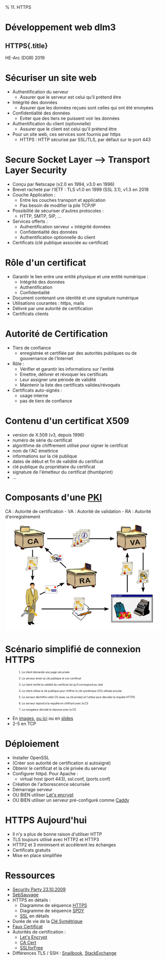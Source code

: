 % 11. HTTPS

# Développement web dlm3

## HTTPS{.title}

<footer>HE-Arc (DGR) 2019</footer>

# Sécuriser un site web

* Authentification du serveur
	* Assurer que le serveur est celui qu’il prétend être
* Intégrité des données
	* Assurer que les données reçues sont celles qui ont été envoyées
* Confidentialité des données
	* Eviter que des tiers ne puissent voir les données
* Authentification du client (optionnelle)
	* Assurer que le client est celui qu'il prétend être
* Pour un site web, ces services sont fournis par https
	* HTTPS : HTTP sécurisé par SSL/TLS, par défaut sur le port 443

# Secure Socket Layer --> Transport Layer Security

* Conçu par Netscape (v2.0 en 1994, v3.0 en 1996)
* Brevet racheté par l'IETF : TLS v1.0 en 1999 (SSL 3.1), v1.3 en 2018
* Couche Application :
	* Entre les couches transport et application
	* Pas besoin de modifier la pile TCP/IP
* Possibilité de sécuriser d'autres protocoles :
	* HTTP, SMTP, SIP, ...
* Services offerts :
	* Authentification serveur + intégrité données
	* Confidentialité des données
	* Authentification optionnelle du client
* Certificats (clé publique associée au certificat)

# Rôle d'un certificat
* Garantir le lien entre une entité physique et une entité numérique :
	* Intégrité des données
	* Authentification
	* Confidentialité
* Document contenant une identité et une signature numérique
* Utilisations courantes : https, mails
* Délivré par une autorité de certification
* Certificats clients

# Autorité de Certification
* Tiers de confiance
	* enregistrée et certifiée par des autorités publiques ou de gouvernance de l'Internet
* Rôle :
	* Vérifier et garantir les informations sur l'entité
	* Emettre, délivrer et révoquer les certificats
	* Leur assigner une période de validité
	* Maintenir la liste des certificats valides/révoqués
* Certificats auto-signés :
	* usage interne
	* pas de tiers de confiance

# Contenu d'un certificat X509
* version de X.509 (v3, depuis 1996)
* numéro de série du certificat
* algorithme de chiffrement utilisé pour signer le certificat
* nom de l'AC émettrice
* informations sur la clé publique
* dates de début et fin de validité du certificat
* clé publique du propriétaire du certificat
* signature de l'émetteur du certificat (thumbprint)
* ...

# Composants d'une [PKI][1]
CA : Autorité de certification - VA : Autorité de validation - RA : Autorité d'enregistrement
![PKI Structure](img/Public-Key-Infrastructure.png)


# Scénario simplifié de connexion HTTPS

1. Le client demande une page sécurisée
2. Le serveur émet sa clé publique et son certificat
3. Le client vérifie la validité du certificat (et qu'il correspond au site)
4. Le client utilise la clé publique pour chiffrer la clé symétrique (CS) utilisée ensuite
5. Le serveur déchiffre cette CS (avec sa clé privée) et l'utilise pour décoder la requête HTTPS
6. Le serveur répond à la requête en chiffrant avec la CS
7. Le navigateur décode la réponse avec la CS

* En [images][20], [ou ici][2] ou en [slides][3]
* 2-5 en TCP

# Déploiement

* Installer OpenSSL
* (Créer son autorité de certification si autosigné)
* Obtenir le certificat et la clé privée du serveur
* Configurer httpd. Pour Apache :
	* virtual host (port 443), ssl.conf, (ports.conf)
* Création de l'arborescence sécurisée
* Démarrage serveur
* OU BIEN utiliser [Let's encrypt][15]
* OU BIEN utiliser un serveur pré-configuré comme [Caddy][16]

# HTTPS Aujourd'hui

* Il n'y a plus de bonne raison d'utiliser HTTP
* TLS toujours utilisé avec HTTP2 et HTTP3
* HTTP2 et 3 minimisent et accélèrent les échanges
* Certificats gratuits
* Mise en place simplifiée

# Ressources

* [Security Party 23.10.2009][5]
* [SebSauvage][6]
* HTTPS en détails :
    * Diagramme de séquence [HTTPS][7]
	* Diagramme de séquence [SPDY][17]
	* [SSL][18] en détails
* Durée de vie de la [Clé Symétrique][19]
* [Faux Certificat][8]
* Autorités de certification :
	* [Let's Encrypt][15]
	* [CA Cert][9]
	* [SSLforFree][10]
* Différences TLS / SSH : [Snailbook][13], [StackExchange][14]


<!-- Bibliographie -->
[1]:https://en.wikipedia.org/wiki/Public_key_infrastructure
[2]:http://software-engineer-tips-and-tricks.blogspot.ch/2012/08/ssl-in-pictures.html?view=sidebar
[3]:https://www.youtube.com/embed/iQsKdtjwtYI?rel=0
[4]:http://www.vanemery.com/Linux/Apache/apache-SSL.html
[5]:https://wiki.alphanet.ch/Ateliers/PresentationSecurityParty
[6]:http://www.sebsauvage.net/comprendre/ssl/
[7]:https://www.eventhelix.com/networking/SSL.pdf
[8]:https://www.win.tue.nl/hashclash/rogue-ca/
[9]:http://www.cacert.org/
[10]:https://www.sslforfree.com/
[11]:https://www.verisign.com/?dmn=www.verisign.ch
[12]:https://www.thawte.com/
[13]:http://www.snailbook.com/faq/ssl.auto.html
[14]:http://security.stackexchange.com/questions/1599/what-is-the-difference-between-ssl-vs-ssh-which-is-more-secure
[15]:https://letsencrypt.org/
[16]:https://caddyserver.com/
[17]:https://www.eventhelix.com/networking/ssl-tls/https-ssl-tls-session-for-spdy.pdf
[18]:https://security.stackexchange.com/questions/20803/how-does-ssl-tls-work/20847#20847
[19]:https://security.stackexchange.com/questions/55454/how-long-does-an-https-symmetric-key-last
[20]:https://tiptopsecurity.com/how-does-https-work-rsa-encryption-explained/
<!-- Hack -->
<style>

.sourceCode {
    font-size: 80%;
	line-height: 80%;
    margin: 0 auto;
	overflow: hidden; 
  }

ol > li {
	margin: 10px 30px;
	font-size: 60%;
}
  #sources {display:none}
</style>
	

